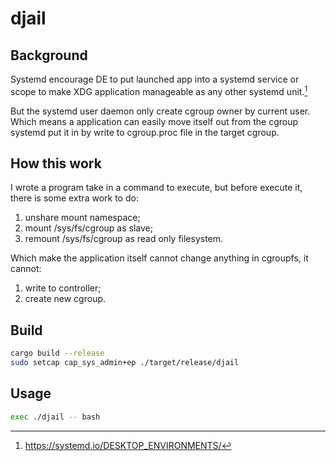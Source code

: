 # djail

## Background

Systemd encourage DE to put launched app into a systemd service or scope to make
XDG application manageable as any other systemd unit.[^1]

[^1]: https://systemd.io/DESKTOP_ENVIRONMENTS/

But the systemd user daemon only create cgroup owner by current user. Which
means a application can easily move itself out from the cgroup systemd put it in
by write to cgroup.proc file in the target cgroup.

## How this work

I wrote a program take in a command to execute, but before execute it, there is
some extra work to do:

1. unshare mount namespace;
2. mount /sys/fs/cgroup as slave;
3. remount /sys/fs/cgroup as read only filesystem.

Which make the application itself cannot change anything in cgroupfs, it cannot:

1. write to controller;
2. create new cgroup.

## Build

```bash
cargo build --release
sudo setcap cap_sys_admin+ep ./target/release/djail
```

## Usage

```bash
exec ./djail -- bash
```
